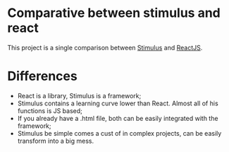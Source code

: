 # Comparative between stimulus and react 
This project is a single comparison between [Stimulus](https://stimulus.hotwired.dev/) and [ReactJS](https://reactjs.org/).


# Differences
- React is a library, Stimulus is a framework;
- Stimulus contains a learning curve lower than React. Almost all of his functions is JS based;
- If you already have a .html file, both can be easily integrated with the framework;
- Stimulus be simple comes a cust of in complex projects, can be easily transform into a big mess.